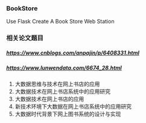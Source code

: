 ### BookStore
Use Flask Create A Book Store Web Station

### 相关论文题目
##### https://www.cnblogs.com/anpajin/p/6408331.html
##### https://www.lunwendata.com/6674_28.html
1. 大数据思维与技术在网上书店的应用
2. 大数据技术在网上书店系统中的应用研究
3. 大数据技术在网上书店的应用
4. 新技术环境下大数据在网上书店系统中的应用研究
5. 大数据时代背景下网上图书系统的设计与实现

